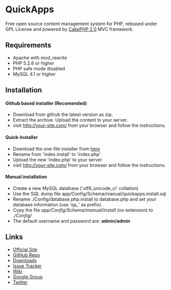 # QuickApps

Free open source content management system for PHP, released under GPL License and powered by [CakePHP 2.0](http://cakephp.org) MVC framework.

## Requirements

 * Apache with mod_rewrite
 * PHP 5.2.6 or higher
 * PHP safe mode disabled
 * MySQL 4.1 or higher

## Installation

#### Github based installer (Recomended)

 * Download from github the latest version as zip.
 * Extract the archive. Upload the content to your server.
 * visit http://your-site.com/ from your browser and follow the instructions.
  
#### Quick-Installer

 * Download the one-file installer from [here](http://cms.quickapps.es/files/installer/index.install)
 * Rename from 'index.install' to 'index.php'
 * Upload the new 'index.php' to your server
 * visit http://your-site.com/ from your browser and follow the instructions.
  
#### Manual installation
 
 * Create a new MySQL database ('utf8_unicode_ci' collation)
 * Use the SQL dump file app/Config/Schema/manual/quickapps.install.sql
 * Rename ./Config/database.php.install to database.php and set your database information (use 'qa_' as prefix).
 * Copy the file _app/Config/Schema/manual/install_ (no extension) to _./Config/_
 * The default username and password are: **admin/admin**
 
## Links

 * [Official Site](http://cms.quickapps.es)
 * [GitHub Repo](https://github.com/QuickAppsCMS/QuickApps-CMS)
 * [Downloads](https://github.com/QuickAppsCMS/QuickApps-CMS/tags)
 * [Issue Tracker](https://github.com/QuickAppsCMS/QuickApps-CMS/issues)
 * [Wiki](https://github.com/QuickAppsCMS/QuickApps-CMS/wiki)
 * [Google Group](https://groups.google.com/group/quickapps-cms)
 * [Twitter](https://twitter.com/#!/quickapps_cms)
